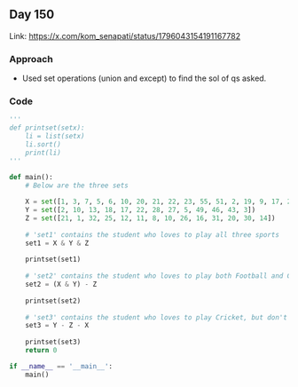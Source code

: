 ## Day 150

Link: https://x.com/kom_senapati/status/1796043154191167782

### Approach

- Used set operations (union and except) to find the sol of qs asked.

### Code

```py
'''
def printset(setx):
    li = list(setx)
    li.sort()
    print(li)
'''

def main():
    # Below are the three sets 
    
    X = set([1, 3, 7, 5, 6, 10, 20, 21, 22, 23, 55, 51, 2, 19, 9, 17, 27, 26, 25, 35])
    Y = set([2, 10, 13, 18, 17, 22, 28, 27, 5, 49, 46, 43, 3])
    Z = set([21, 1, 32, 25, 12, 11, 8, 10, 26, 16, 31, 20, 30, 14])
    
    # 'set1' contains the student who loves to play all three sports
    set1 = X & Y & Z
    
    printset(set1)
    
    # 'set2' contains the student who loves to play both Football and Cricket, but don't play Basketball
    set2 = (X & Y) - Z
    
    printset(set2)
    
    # 'set3' contains the student who loves to play Cricket, but don't loves any other sport
    set3 = Y - Z - X
    
    printset(set3)
    return 0

if __name__ == '__main__':
    main()
```
